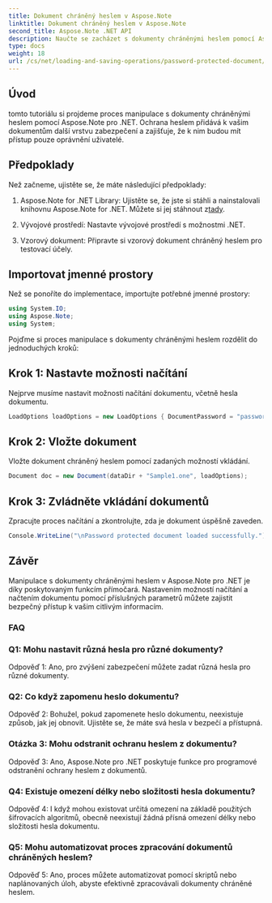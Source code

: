 ```yaml
---
title: Dokument chráněný heslem v Aspose.Note
linktitle: Dokument chráněný heslem v Aspose.Note
second_title: Aspose.Note .NET API
description: Naučte se zacházet s dokumenty chráněnými heslem pomocí Aspose.Note pro .NET. Zabezpečte své citlivé informace snadno.
type: docs
weight: 18
url: /cs/net/loading-and-saving-operations/password-protected-document/
---
```

## Úvod

tomto tutoriálu si projdeme proces manipulace s dokumenty chráněnými heslem pomocí Aspose.Note pro .NET. Ochrana heslem přidává k vašim dokumentům další vrstvu zabezpečení a zajišťuje, že k nim budou mít přístup pouze oprávnění uživatelé.

## Předpoklady

Než začneme, ujistěte se, že máte následující předpoklady:

1.  Aspose.Note for .NET Library: Ujistěte se, že jste si stáhli a nainstalovali knihovnu Aspose.Note for .NET. Můžete si jej stáhnout z[tady](https://releases.aspose.com/note/net/).

2. Vývojové prostředí: Nastavte vývojové prostředí s možnostmi .NET.

3. Vzorový dokument: Připravte si vzorový dokument chráněný heslem pro testovací účely.

## Importovat jmenné prostory

Než se ponoříte do implementace, importujte potřebné jmenné prostory:

```csharp
using System.IO;
using Aspose.Note;
using System;
```

Pojďme si proces manipulace s dokumenty chráněnými heslem rozdělit do jednoduchých kroků:

## Krok 1: Nastavte možnosti načítání

Nejprve musíme nastavit možnosti načítání dokumentu, včetně hesla dokumentu.

```csharp
LoadOptions loadOptions = new LoadOptions { DocumentPassword = "password" };
```

## Krok 2: Vložte dokument

Vložte dokument chráněný heslem pomocí zadaných možností vkládání.

```csharp
Document doc = new Document(dataDir + "Sample1.one", loadOptions);
```

## Krok 3: Zvládněte vkládání dokumentů

Zpracujte proces načítání a zkontrolujte, zda je dokument úspěšně zaveden.

```csharp
Console.WriteLine("\nPassword protected document loaded successfully.");
```

## Závěr

Manipulace s dokumenty chráněnými heslem v Aspose.Note pro .NET je díky poskytovaným funkcím přímočará. Nastavením možností načítání a načtením dokumentu pomocí příslušných parametrů můžete zajistit bezpečný přístup k vašim citlivým informacím.

### FAQ

### Q1: Mohu nastavit různá hesla pro různé dokumenty?

Odpověď 1: Ano, pro zvýšení zabezpečení můžete zadat různá hesla pro různé dokumenty.

### Q2: Co když zapomenu heslo dokumentu?

Odpověď 2: Bohužel, pokud zapomenete heslo dokumentu, neexistuje způsob, jak jej obnovit. Ujistěte se, že máte svá hesla v bezpečí a přístupná.

### Otázka 3: Mohu odstranit ochranu heslem z dokumentu?

Odpověď 3: Ano, Aspose.Note pro .NET poskytuje funkce pro programové odstranění ochrany heslem z dokumentů.

### Q4: Existuje omezení délky nebo složitosti hesla dokumentu?

Odpověď 4: I když mohou existovat určitá omezení na základě použitých šifrovacích algoritmů, obecně neexistují žádná přísná omezení délky nebo složitosti hesla dokumentu.

### Q5: Mohu automatizovat proces zpracování dokumentů chráněných heslem?

Odpověď 5: Ano, proces můžete automatizovat pomocí skriptů nebo naplánovaných úloh, abyste efektivně zpracovávali dokumenty chráněné heslem.